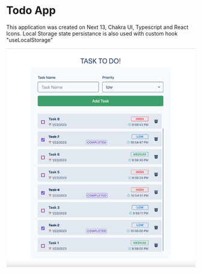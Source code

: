# Todo App

This application was created on Next 13, Chakra UI, Typescript and React Icons.
Local Storage state persistance is also used with custom hook "useLocalStorage"

![Alt text](images/todo-img.png)

